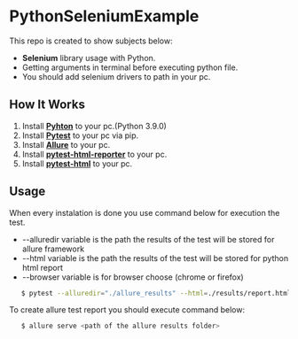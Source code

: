 # PythonSeleniumExample

This repo is created to show subjects below:

* **Selenium** library usage with Python.
* Getting arguments in terminal before executing python file.
* You should add selenium drivers to path in your pc.

[Pyhton]: https://www.python.org/
[Pytest]: https://docs.pytest.org/en/6.2.x/getting-started.html
[Allure]: https://docs.qameta.io/allure/
[pytest-html-reporter]: https://github.com/prashanth-sams/pytest-html-reporter
[pytest-html]: https://pypi.org/project/pytest-html/
## How It Works

1. Install **[Pyhton]** to your pc.(Python 3.9.0)
2. Install **[Pytest]** to your pc via pip.
3. Install **[Allure]** to your pc.
4. Install **[pytest-html-reporter]** to your pc.
5. Install **[pytest-html]** to your pc.

## Usage
When every instalation is done you use command below for execution the test.
* --alluredir variable is the path the results of the test will be stored for allure framework
* --html variable is the path the results of the test will be stored for python html report
* --browser variable is for browser choose (chrome or firefox)

 ```sh
    $ pytest --alluredir="./allure_results" --html=./results/report.html --browser=firefox
 ```
To create allure test report you should execute command below:

 ```sh
    $ allure serve <path of the allure results folder>  
 ```
